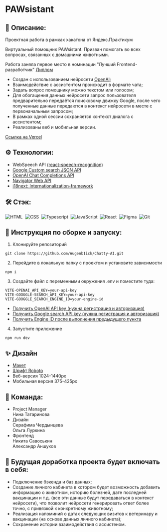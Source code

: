 # PAWsistant

## 📖 Описание:

Проектная работа в рамках хакатона от Яндекс.Практикум

Виртуальный помощник PAWsistant.
Призван помогать во всех вопросах, связанных с домашними животными.

Работа заняла первое место в номинации "Лучший Frontend-разработчик"
[Диплом](https://disk.yandex.ru/i/ZVXdGGB3UiMWtA)

- Создан с использованием нейросети [OpenAI](https://openai.com/);
- Взаимодействие с ассистентом происходит в формате чата;
- Задать вопрос помощнику можно текстом или голосом;
- Для обогащения данных нейросети запрос пользователя предварительно передаётся поисковому движку Google, после чего полученные данные передаются в контекст нейросети в месте с первоначальным запросом;
- В рамках одной сессии сохраняется контекст диалога с ассистентом;
- Реализованы веб и мобильная версии.

[Ссылка на Vercel](https://chatty-ai-gamma.vercel.app/)

## ⚙️ Технологии:

- WebSpeech API [(react-speech-recognition)](https://www.npmjs.com/package/react-speech-recognition)
- [Google Custom search JSON API](https://developers.google.com/custom-search/v1/overview)
- [OpenAI Chat Completions API](https://platform.openai.com/docs/guides/gpt/chat-completions-api)
- [Navigator Web API](https://developer.mozilla.org/en-US/docs/Web/API/Navigation_API)
- [i18next: Internationalization-framework](https://www.npmjs.com/package/i18next)

## 🛠️ Стэк:

![HTML](https://img.shields.io/badge/-HTML-05122A?style=flat&logo=HTML5)&nbsp;
![CSS](https://img.shields.io/badge/-CSS-05122A?style=flat&logo=CSS3&logoColor=1572B6)&nbsp;
![Typescript](https://img.shields.io/badge/-Typescript-007ACC?style=flat&logo=typescript&logoColor=white)&nbsp;
![JavaScript](https://img.shields.io/badge/-JavaScript-05122A?style=flat&logo=javascript)&nbsp;
![React](https://img.shields.io/badge/-React-05122A?style=flat&logo=react)&nbsp;
![Figma](https://img.shields.io/badge/-Figma-05122A?style=flat&logo=figma)&nbsp;
![Git](https://img.shields.io/badge/-Git-05122A?style=flat&logo=git)&nbsp;

## 🚀 Инструкция по сборке и запуску:

1. Клонируйте репозиторий

```
git clone https://github.com/Augenb1ick/Chatty-AI.git
```

2. Перейдите в локальную папку с проектом и установите зависимости

```
npm i
```

3. Создайте файл с переменными окружения .env и поместите туда:

```
VITE-OPENAI_API_KEY=your-api-key
VITE-GOOGGLE-SEARCH_API_KEY=your-api-key
VITE-GOOGGLE_SEARCH_ENGINE_ID=your-engine-id
```

- [Получить OpenAI API key (нужна регистрация и авторизация)](https://platform.openai.com/account/api-keys)
- [Получить Google search API key (нужна регистрация и авторизация)](https://developers.google.com/custom-search/v1/overview?hl=ru)
- [Получить Engine ID после выполнения предыдущего пункта](https://programmablesearchengine.google.com/controlpanel/all)

4. Запустите приложение

```
npm run dev
```

## ✨ Дизайн

- [Макет](https://www.figma.com/file/5yScbBaI5I4bB23kjTW0TM/%D0%A5%D0%B0%D0%BA%D0%B0%D1%82%D0%BE%D0%BD?node-id=159%3A46289&mode=dev)
- [Шрифт Roboto](https://fonts.google.com/specimen/Roboto)
- Веб-версия 1024-1440px
- Мобильная версия 375-425px

## 👯 Команда:

- Project Manager<br>
  Нина Татаринова
- Дизайн<br>
  Серафима Чердынцева<br>
  Ольга Луркина
- Фронтенд<br>
  Никита Савоськин<br>
  Александр Аншуков

## 🤖 Будущая доработка проекта будет включать в себя:

- Подключение бэкенда и баз данных;
- Создание личного кабинета в котором будет возможность добавить информацию о животном, историю болезней, дате последней вакцинации и т.д. (все эти данные будут передаваться в контекст нейросети), что позволит нейросети генерировать ответ более точно, с привязкой к конкретному животному;
- Реализация напоминий о датах следующих визитов к ветеринару и вакцинации (на основе данных личного кабинета);
- Сохранение истории взаимодействия с ассистеном.
